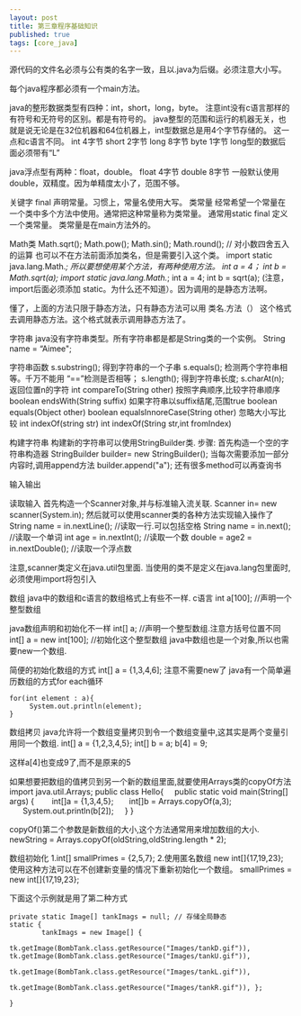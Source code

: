 ```yaml
---
layout: post
title: 第三章程序基础知识
published: true
tags: [core_java]
---
```



源代码的文件名必须与公有类的名字一致，且以.java为后缀。必须注意大小写。

每个java程序都必须有一个main方法。

java的整形数据类型有四种：int，short，long，byte。
注意int没有c语言那样的有符号和无符号的区别。都是有符号的。
java整型的范围和运行的机器无关，也就是说无论是在32位机器和64位机器上，int型数据总是用4个字节存储的。 这一点和c语言不同。
int              4字节
short          2字节
long           8字节
byte           1字节
long型的数据后面必须带有“L”

java浮点型有两种：float，double。
float           4字节
double       8字节
一般默认使用double，双精度。因为单精度太小了，范围不够。

关键字 final 声明常量。习惯上，常量名使用大写。
类常量 经常希望一个常量在一个类中多个方法中使用。通常把这种常量称为类常量。
通常用static final 定义一个类常量。
类常量是在main方法外的。

Math类
Math.sqrt();
Math.pow();
Math.sin();
Math.round(); // 对小数四舍五入的运算
也可以不在方法前面添加类名，但是需要引入这个类。
import static java.lang.Math.*;
所以要想使用某个方法，有两种使用方法。
int  a = 4；  int b = Math.sqrt(a);
import static java.lang.Math.*;  int a = 4; int b = sqrt(a);
(注意，import后面必须添加 static。为什么还不知道）。因为调用的是静态方法啊。

懂了，上面的方法只限于静态方法，只有静态方法可以用
类名.方法（）          这个格式去调用静态方法。这个格式就表示调用静态方法了。


字符串
java没有字符串类型。所有字符串都是都是String类的一个实例。
String name = “Aimee";

字符串函数
s.substring();      得到字符串的一个子串
s.equals();         检测两个字符串相等。千万不能用 “==”检测是否相等；
s.length();          得到字符串长度;
s.charAt(n);      返回位置n的字符
int compareTo(String other)        按照字典顺序,比较字符串顺序
boolean endsWith(String suffix)    如果字符串以suffix结尾,范围true
boolean equals(Object other)
boolean equalsInnoreCase(String other) 忽略大小写比较
int indexOf(string str)
int indexOf(String str,int fromIndex)   


构建字符串
构建新的字符串可以使用StringBuilder类.
步骤: 首先构造一个空的字符串构造器
StringBuilder builder= new StringBuilder();
当每次需要添加一部分内容时,调用append方法
builder.append("a");
还有很多method可以再查询书


输入输出

读取输入
首先构造一个Scanner对象,并与标准输入流关联.
Scanner in= new scanner(System.in);
然后就可以使用scanner类的各种方法实现输入操作了
String name = in.nextLine();    //读取一行.可以包括空格
String name = in.next();       //读取一个单词
int age = in.nextInt();   //读取一个数
double = age2 = in.nextDouble();  //读取一个浮点数

注意,scanner类定义在java.util包里面.
当使用的类不是定义在java.lang包里面时,必须使用import将包引入

数组
java中的数组和c语言的数组格式上有些不一样.
c语言
int a[100];  //声明一个整型数组

java数组声明和初始化不一样
int[] a;    //声明一个整型数组.注意方括号位置不同
int[] a = new int[100];        //初始化这个整型数组
java中数组也是一个对象,所以也需要new一个数组.

简便的初始化数组的方式
int[] a = {1,3,4,6];   注意不需要new了
java有一个简单遍历数组的方式for each循环
```
for(int element : a){
     System.out.println(element);
}
```
数组拷贝
java允许将一个数组变量拷贝到令一个数组变量中,这其实是两个变量引用同一个数组.
int[] a = {1,2,3,4,5};
int[] b = a;
b[4] = 9;

这样a[4]也变成9了,而不是原来的5

如果想要把数组的值拷贝到另一个新的数组里面,就要使用Arrays类的copyOf方法
import java.util.Arrays;
public class Hello{
    public static void main(String[] args) { 
      int[]a = {1,3,4,5};
      int[]b = Arrays.copyOf(a,3);
      System.out.println(b[2]);
    }
}

copyOf()第二个参数是新数组的大小,这个方法通常用来增加数组的大小.
newString = Arrays.copyOf(oldString,oldString.length * 2);


数组初始化
1.int[] smallPrimes = {2,5,7};
2.使用匿名数组
new int[]{17,19,23};
使用这种方法可以在不创建新变量的情况下重新初始化一个数组。
smallPrimes = new int[]{17,19,23};


下面这个示例就是用了第二种方式
```
private static Image[] tankImags = null; // 存储全局静态
static {
        tankImags = new Image[] {
                tk.getImage(BombTank.class.getResource("Images/tankD.gif")), tk.getImage(BombTank.class.getResource("Images/tankU.gif")),
                tk.getImage(BombTank.class.getResource("Images/tankL.gif")),
                tk.getImage(BombTank.class.getResource("Images/tankR.gif")), };

}

```






























